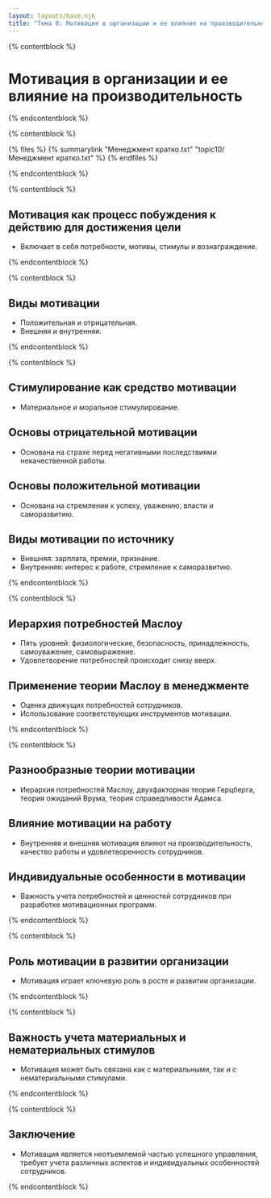 ```yaml
---
layout: layouts/base.njk
title: "Тема 8: Мотивация в организации и ее влияние на производительность"
---
```


{% contentblock %}

# Мотивация в организации и ее влияние на производительность

{% endcontentblock %}

{% contentblock %}

{% files %}
    {% summarylink "Менеджмент кратко.txt" "topic10/Менеджмент кратко.txt" %}
{% endfiles %}

{% endcontentblock %}

{% contentblock %}

## Мотивация как процесс побуждения к действию для достижения цели

- Включает в себя потребности, мотивы, стимулы и вознаграждение.

{% endcontentblock %}

{% contentblock %}

## Виды мотивации

- Положительная и отрицательная.
- Внешняя и внутренняя.

{% endcontentblock %}

{% contentblock %}

## Стимулирование как средство мотивации

- Материальное и моральное стимулирование.

## Основы отрицательной мотивации

- Основана на страхе перед негативными последствиями некачественной работы.

## Основы положительной мотивации

- Основана на стремлении к успеху, уважению, власти и саморазвитию.

## Виды мотивации по источнику

- Внешняя: зарплата, премии, признание.
- Внутренняя: интерес к работе, стремление к саморазвитию.

{% endcontentblock %}

{% contentblock %}

## Иерархия потребностей Маслоу

- Пять уровней: физиологические, безопасность, принадлежность, самоуважение, самовыражение.
- Удовлетворение потребностей происходит снизу вверх.

## Применение теории Маслоу в менеджменте

- Оценка движущих потребностей сотрудников.
- Использование соответствующих инструментов мотивации.

{% endcontentblock %}

{% contentblock %}

## Разнообразные теории мотивации

- Иерархия потребностей Маслоу, двухфакторная теория Герцберга, теория ожиданий Врума, теория справедливости Адамса.

## Влияние мотивации на работу

- Внутренняя и внешняя мотивация влияют на производительность, качество работы и удовлетворенность сотрудников.

## Индивидуальные особенности в мотивации

- Важность учета потребностей и ценностей сотрудников при разработке мотивационных программ.

{% endcontentblock %}

{% contentblock %}

## Роль мотивации в развитии организации

- Мотивация играет ключевую роль в росте и развитии организации.

{% endcontentblock %}

{% contentblock %}

## Важность учета материальных и нематериальных стимулов

- Мотивация может быть связана как с материальными, так и с нематериальными стимулами.

{% endcontentblock %}

{% contentblock %}

## Заключение

- Мотивация является неотъемлемой частью успешного управления, требует учета различных аспектов и индивидуальных особенностей сотрудников.

{% endcontentblock %}
